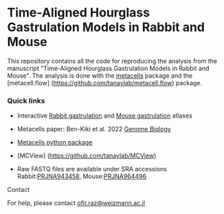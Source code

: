 Time-Aligned Hourglass Gastrulation Models in Rabbit and Mouse
=======================================================================
This repository contains all the code for reproducing the analysis from the manuscript "Time-Aligned Hourglass Gastrulation Models in Rabbit and Mouse". The analysis is done with the [metacells](https://github.com/tanaylab/metacells) package and the [metacell.flow] (https://github.com/tanaylab/metacell.flow) package.

### Quick links

- Interactive [Rabbit gastrulation](https://apps.tanaylab.com/MCV/oc_gastru/) and [Mouse gastrulation](https://apps.tanaylab.com/MCV/mm_gastru/) atlases

- Metacells paper: Ben-Kiki et al. 2022 [Genome Biology](https://doi.org/10.1186/s13059-022-02667-1)

- [Metacells python package](https://github.com/tanaylab/metacells)

- [MCView] (https://github.com/tanaylab/MCView)

- Raw FASTQ files are available under SRA accessions Rabbit:[PRJNA943458](https://www.ncbi.nlm.nih.gov/bioproject/PRJNA943458), Mouse:[PRJNA964496](https://www.ncbi.nlm.nih.gov/bioproject/PRJNA964496)


Contact

For help, please contact ofir.raz@weizmann.ac.il